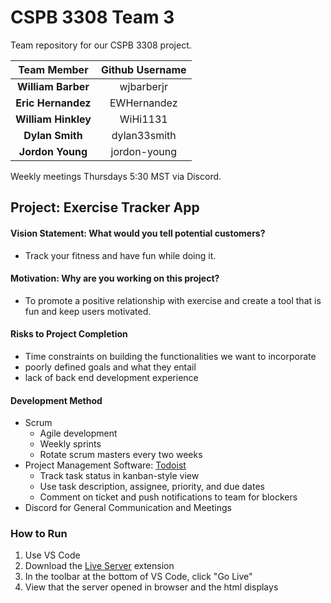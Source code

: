 # CSPB 3308 Team 3 

Team repository for our CSPB 3308 project.

| Team Member | Github Username |
| :---: | :---: |
| **William Barber** | wjbarberjr | 
| **Eric Hernandez** | EWHernandez |
| **William Hinkley** | WiHi1131 |  
| **Dylan Smith** | dylan33smith |
| **Jordon Young** | jordon-young |
        
Weekly meetings Thursdays 5:30 MST via Discord.

## Project: Exercise Tracker App

#### Vision Statement: What would you tell potential customers?

- Track your fitness and have fun while doing it. 

#### Motivation: Why are you working on this project?

- To promote a positive relationship with exercise and create a tool that is fun and keep users motivated.

#### Risks to Project Completion

- Time constraints on building the functionalities we want to incorporate
- poorly defined goals and what they entail
- lack of back end development experience

#### Development Method

- Scrum
    - Agile development
    - Weekly sprints
    - Rotate scrum masters every two weeks
- Project Management Software: [Todoist](https://todoist.com/)
    - Track task status in kanban-style view
    - Use task description, assignee, priority, and due dates
    - Comment on ticket and push notifications to team for blockers
- Discord for General Communication and Meetings

### How to Run

1. Use VS Code
2. Download the [Live Server](https://marketplace.visualstudio.com/items?itemName=ritwickdey.LiveServer) extension
3. In the toolbar at the bottom of VS Code, click "Go Live"
4. View that the server opened in browser and the html displays
